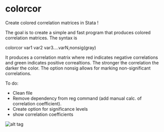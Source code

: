 # colorcor
Create colored correlation matrices in Stata !

The goal is to create a simple and fast program that produces colored correlation matrices.
The syntax is

colorcor var1 var2 var3....varN,nonsig(gray)

It produces a correlation matrix where red indicates negative correlations and green indicates positive correaltions. The stronger the correlation the darker the color. The option nonsig allows for marking non-significant correlations. 

To do:
- Clean file
- Remove dependency from reg command (add manual calc. of correlation coefficient).
- Create option for significance levels
- show correlation coefficients


![alt tag](https://github.com/hhsievertsen/colorcor/blob/master/example.png)
